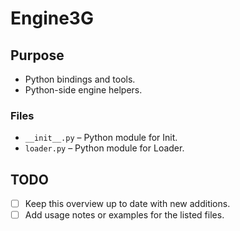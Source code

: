 # Engine3G

## Purpose
- Python bindings and tools.
- Python-side engine helpers.

### Files
- `__init__.py` – Python module for Init.
- `loader.py` – Python module for Loader.

## TODO
- [ ] Keep this overview up to date with new additions.
- [ ] Add usage notes or examples for the listed files.
